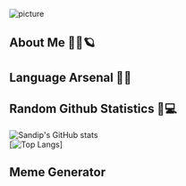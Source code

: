 ![picture](https://i.imgur.com/jGGNj7h.png)

## About Me 👱‍♂️🪐

## Language Arsenal 🏹🔫

## Random Github Statistics 🎈💻
![Sandip's GitHub stats](https://github-readme-stats.vercel.app/api?username=sandipm02&show_icons=true&theme=radical)
</br>
[![Top Langs](https://github-readme-stats.vercel.app/api/top-langs/?username=sandipm02&layout=compact)]



## Meme Generator



<!--
**sandipm02/sandipm02** is a ✨ _special_ ✨ repository because its `README.md` (this file) appears on your GitHub profile.

Here are some ideas to get you started:

- 🔭 I’m currently working on ...
- 🌱 I’m currently learning ...
- 👯 I’m looking to collaborate on ...
- 🤔 I’m looking for help with ...
- 💬 Ask me about ...
- 📫 How to reach me: ...
- 😄 Pronouns: ...
- ⚡ Fun fact: ...
-->
